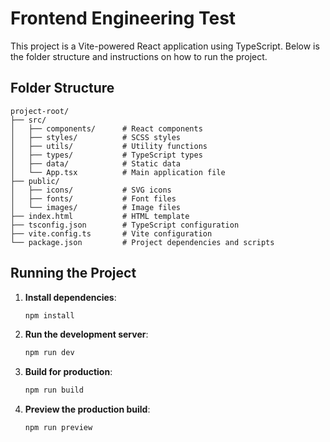 # Frontend Engineering Test

This project is a Vite-powered React application using TypeScript. Below is the folder structure and instructions on how to run the project.

## Folder Structure

```
project-root/
├── src/
│   ├── components/      # React components
│   ├── styles/          # SCSS styles
│   ├── utils/           # Utility functions
│   ├── types/           # TypeScript types
│   ├── data/            # Static data
│   └── App.tsx          # Main application file
├── public/
│   ├── icons/           # SVG icons
│   ├── fonts/           # Font files
│   └── images/          # Image files
├── index.html           # HTML template
├── tsconfig.json        # TypeScript configuration
├── vite.config.ts       # Vite configuration
└── package.json         # Project dependencies and scripts
```

## Running the Project

1. **Install dependencies**:

   ```bash
   npm install
   ```

2. **Run the development server**:

   ```bash
   npm run dev
   ```

3. **Build for production**:

   ```bash
   npm run build
   ```

4. **Preview the production build**:
   ```bash
   npm run preview
   ```
